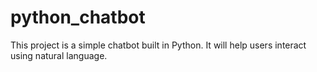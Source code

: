 # python_chatbot
This project is a simple chatbot built in Python. It will help users interact using natural language.
